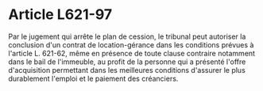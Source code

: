# Article L621-97

Par le jugement qui arrête le plan de cession, le tribunal peut autoriser la conclusion d'un contrat de location-gérance dans les conditions prévues à l'article L. 621-62, même en présence de toute clause contraire notamment dans le bail de l'immeuble, au profit de la personne qui a présenté l'offre d'acquisition permettant dans les meilleures conditions d'assurer le plus durablement l'emploi et le paiement des créanciers.